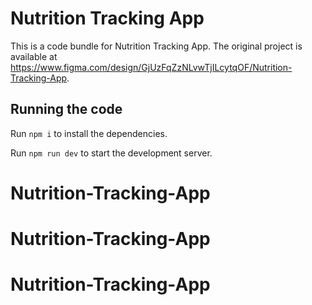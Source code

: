 
  # Nutrition Tracking App

  This is a code bundle for Nutrition Tracking App. The original project is available at https://www.figma.com/design/GjUzFqZzNLvwTjILcytqOF/Nutrition-Tracking-App.

  ## Running the code

  Run `npm i` to install the dependencies.

  Run `npm run dev` to start the development server.
  # Nutrition-Tracking-App
# Nutrition-Tracking-App
# Nutrition-Tracking-App
